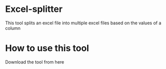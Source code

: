 # Excel-splitter
This tool splits an excel file into multiple excel files based on the values of a column


# How to use this tool
Download the tool from here
